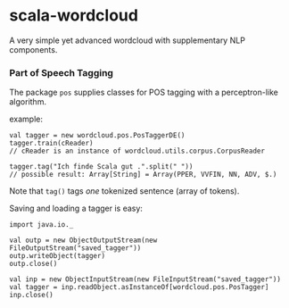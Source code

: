# scala-wordcloud

A very simple yet advanced wordcloud with supplementary NLP components.

### Part of Speech Tagging

The package `pos` supplies classes for POS tagging with a
perceptron-like algorithm.

example:

    val tagger = new wordcloud.pos.PosTaggerDE()
    tagger.train(cReader)
    // cReader is an instance of wordcloud.utils.corpus.CorpusReader
    
    tagger.tag("Ich finde Scala gut .".split(" "))
    // possible result: Array[String] = Array(PPER, VVFIN, NN, ADV, $.)

Note that `tag()` tags *one* tokenized sentence (array of tokens).

Saving and loading a tagger is easy:

    import java.io._
    
    val outp = new ObjectOutputStream(new FileOutputStream("saved_tagger"))
    outp.writeObject(tagger)
    outp.close()
    
    val inp = new ObjectInputStream(new FileInputStream("saved_tagger"))
    val tagger = inp.readObject.asInstanceOf[wordcloud.pos.PosTagger]
    inp.close()
    
    
